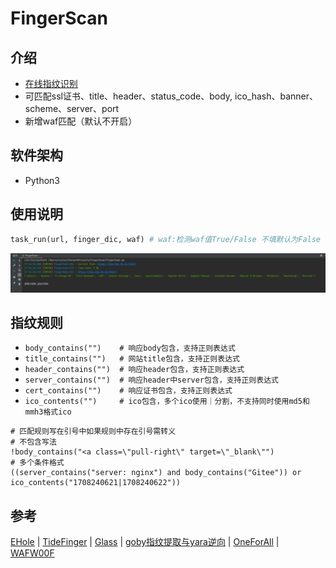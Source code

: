 # FingerScan

## 介绍
 - [在线指纹识别](https://finger.imzzj.com)
 - 可匹配ssl证书、title、header、status_code、body, ico_hash、banner、scheme、server、port  
 - 新增waf匹配（默认不开启）

## 软件架构
 - Python3

## 使用说明
```python
task_run(url, finger_dic, waf) # waf:检测waf值True/False 不填默认为False
```
![img.png](img.png)

## 指纹规则

 - `body_contains("")    # 响应body包含，支持正则表达式`
 - `title_contains("")   # 网站title包含，支持正则表达式`
 - `header_contains("")  # 响应header包含，支持正则表达式`
 - `server_contains("")  # 响应header中server包含，支持正则表达式`
 - `cert_contains("")    # 响应证书包含，支持正则表达式`
 - `ico_contents("")     # ico包含，多个ico使用｜分割，不支持同时使用md5和mmh3格式ico`

 
```
# 匹配规则写在引号中如果规则中存在引号需转义  
# 不包含写法 
!body_contains("<a class=\"pull-right\" target=\"_blank\"")
# 多个条件格式
((server_contains("server: nginx") and body_contains("Gitee")) or ico_contents("1708240621|1708240622"))
```

## 参考

[EHole](https://github.com/EdgeSecurityTeam/EHole) | [TideFinger](https://github.com/TideSec/TideFinger) | [Glass](https://github.com/s7ckTeam/Glass) | [goby指纹提取与yara逆向](https://x.hacking8.com/post-434.html) | [OneForAll](https://github.com/shmilylty/OneForAll) | [WAFW00F](https://github.com/EnableSecurity/wafw00f)  